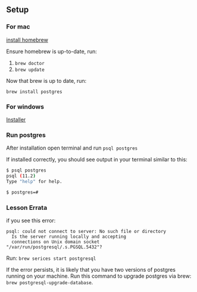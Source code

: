 ## Setup
### For mac 
[install homebrew](https://brew.sh/)

Ensure homebrew is up-to-date, run:
1. `brew doctor`
2. `brew update`

Now that brew is up to date, run:

`brew install postgres`

### For windows
[Installer](https://www.postgresql.org/download/windows/)

### Run postgres
After installation open terminal and run `psql postgres`

If installed correctly, you should see output in your terminal similar to this: 

```bash
$ psql postgres
psql (11.2)
Type "help" for help.

$ postgres=# 
```

### Lesson Errata
if you see this error: 
```text
psql: could not connect to server: No such file or directory
  Is the server running locally and accepting
  connections on Unix domain socket "/var/run/postgresql/.s.PGSQL.5432"?
```

Run: 
`brew serices start postgresql`

If the error persists, it is likely that you have two versions of postgres running on your machine. Run this command to upgrade postgres via brew: `brew postgresql-upgrade-database`.